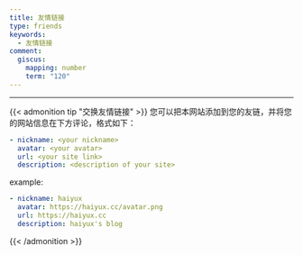 ```yaml
---
title: 友情链接
type: friends
keywords:
  - 友情链接
comment:
  giscus:
    mapping: number
    term: "120"
---
```



---

{{< admonition tip "交换友情链接" >}}
您可以把本网站添加到您的友链，并将您的网站信息在下方评论，格式如下：

```yaml
- nickname: <your nickname>
  avatar: <your avatar>
  url: <your site link>
  description: <description of your site>
```

example:

```yaml
- nickname: haiyux
  avatar: https://haiyux.cc/avatar.png
  url: https://haiyux.cc
  description: haiyux's blog
```

{{< /admonition >}}
